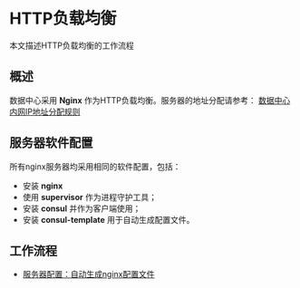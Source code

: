 # HTTP负载均衡
本文描述HTTP负载均衡的工作流程

## 概述
数据中心采用 **Nginx** 作为HTTP负载均衡。服务器的地址分配请参考： [数据中心内网IP地址分配规则](../../../../kb/dc-private-ip.md)

## 服务器软件配置
所有nginx服务器均采用相同的软件配置，包括：
- 安装 **nginx**
- 使用 **supervisor** 作为进程守护工具；
- 安装 **consul** 并作为客户端使用；
- 安装 **consul-template** 用于自动生成配置文件。

## 工作流程

- [服务器配置：自动生成nginx配置文件](server-setup-generate-conf.md)
